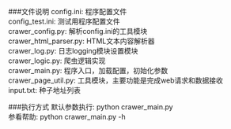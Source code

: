 ###文件说明
config.ini: 程序配置文件  
config_test.ini: 测试用程序配置文件  
crawer_config.py: 解析config.ini的工具模块  
crawer_html_parser.py: HTML文本内容解析器  
crawer_log.py: 日志logging模块设置模块  
crawer_logic.py: 爬虫逻辑实现  
crawer_main.py: 程序入口，加载配置，初始化参数  
crawer_page_util.py: 工具模块，主要功能是完成web请求和数据接收  
input.txt: 种子地址列表  

###执行方式
默认参数执行: python crawer_main.py  
参看帮助: python crawer_main.py -h  